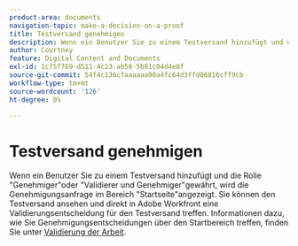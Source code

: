 ```yaml
---
product-area: documents
navigation-topic: make-a-decision-on-a-proof
title: Testversand genehmigen
description: Wenn ein Benutzer Sie zu einem Testversand hinzufügt und die Rolle "Genehmiger"oder "Validierer und Genehmiger"gewährt, wird die Genehmigungsanfrage im Bereich "Startseite"angezeigt. Sie können den Testversand ansehen und direkt in Adobe Workfront eine Validierungsentscheidung für den Testversand treffen. Informationen dazu, wie Sie Genehmigungsentscheidungen im Home-Bereich treffen, finden Sie unter Arbeiten genehmigen .
author: Courtney
feature: Digital Content and Documents
exl-id: 1cf5f769-d511-4c13-ab58-5b81c04d4e8f
source-git-commit: 54f4c136cfaaaaaa90a4fc64d3ffd06816cff9cb
workflow-type: tm+mt
source-wordcount: '126'
ht-degree: 0%

---
```


# Testversand genehmigen

Wenn ein Benutzer Sie zu einem Testversand hinzufügt und die Rolle &quot;Genehmiger&quot;oder &quot;Validierer und Genehmiger&quot;gewährt, wird die Genehmigungsanfrage im Bereich &quot;Startseite&quot;angezeigt. Sie können den Testversand ansehen und direkt in Adobe Workfront eine Validierungsentscheidung für den Testversand treffen. Informationen dazu, wie Sie Genehmigungsentscheidungen über den Startbereich treffen, finden Sie unter [Validierung der Arbeit](../../../../review-and-approve-work/manage-approvals/approving-work.md).

